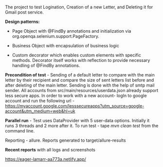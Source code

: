 The project to test Logination, Creation of a new Letter, and Deleting it for Gmail post service.

**Design patterns:**

 - Page Object with @FindBy annotations and initialization via org.openqa.selenium.support.PageFactory.
 
 - Business Object with encapsulation of business logic 

 - Custom decorator which enables custom elements with specific methods. Decorator itself works with reflection to provide necessary handling of @FindBy annotations.

 
 
**Precondition of test** - Sending of a default letter to compare with the main letter by their recipient and compare the size of sent letters list before and after deleting of the main letter. Sending is done with the help of smtp mail sender. All accounts from src/main/resources/userdata.json already support less secure apps. In order to work with a new account- logIn to google account and run the following url - https://myaccount.google.com/lesssecureapps?utm_source=google-account&utm_medium=web&hl=uk

**Parallel run** - Test uses DataProvider with 5 user-data options. Initially it runs 3 threads and 2 more after it. To run test - tape _mvn clean test_ from the command line.               

Reporting - allure. Reports generated to target/allure-results

**Recent reports** with all logs and screenshots 

https://eager-lamarr-aa773a.netlify.app/